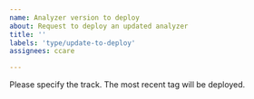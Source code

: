 ```yaml
---
name: Analyzer version to deploy
about: Request to deploy an updated analyzer
title: ''
labels: 'type/update-to-deploy'
assignees: ccare

---
```


Please specify the track. The most recent tag will be deployed.
